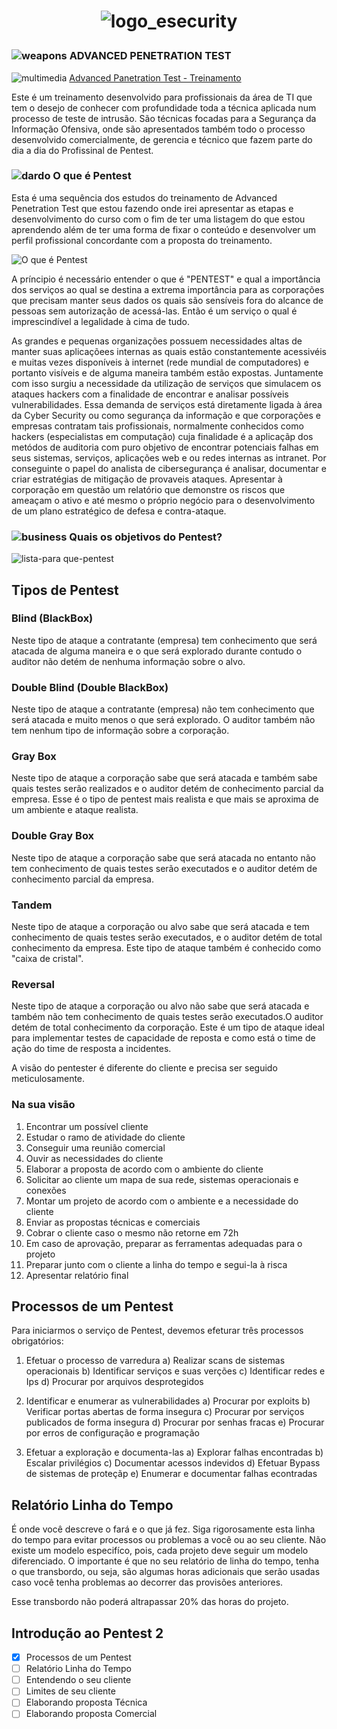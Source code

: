<h1 align="center">  

![logo_esecurity](https://user-images.githubusercontent.com/5865711/82332240-87881d00-99bb-11ea-9e33-a2fba2ef1609.png)

### ![weapons](https://user-images.githubusercontent.com/5865711/82334771-cd92b000-99be-11ea-9658-d4ef311ef84d.png) ADVANCED PENETRATION TEST 

![multimedia](https://user-images.githubusercontent.com/5865711/82336251-b6ed5880-99c0-11ea-9328-75496639dd77.png) [Advanced Panetration Test - Treinamento](https://esecurity.com.br/)
  
Este é um treinamento desenvolvido para profissionais da área de TI que tem o desejo de conhecer com profundidade toda a técnica aplicada num processo de teste de intrusão.
São técnicas focadas para a Segurança da Informação Ofensiva, onde são apresentados também todo o processo desenvolvido comercialmente, de gerencia e técnico que fazem parte do dia a dia do Profissinal de Pentest.  

### ![dardo](https://user-images.githubusercontent.com/5865711/82335238-7214f200-99bf-11ea-9bb6-017dfd669654.png)  O que é Pentest 
Esta é uma sequência dos estudos do treinamento de Advanced Penetration Test que estou fazendo onde irei apresentar as etapas e desenvolvimento do curso com o fim de ter uma listagem do que estou aprendendo além de ter uma forma de fixar o conteúdo e desenvolver um perfil profissional concordante com a proposta do treinamento.   

![O que é Pentest](https://user-images.githubusercontent.com/5865711/79673484-8b543400-81b0-11ea-8fa0-e6c30e548bc3.png)

A príncipio é necessário entender o que é "PENTEST" e qual a importância dos serviços ao qual se destina a extrema importância para as corporações que precisam manter seus dados os quais são sensíveis fora do alcance de pessoas sem autorização de acessá-las. Então é um serviço o qual é imprescindível a legalidade à cima de tudo.  

As grandes e pequenas organizações possuem necessidades altas de manter suas aplicaçõees internas as quais estão constantemente acessivéis e muitas vezes disponíveis à internet (rede mundial de computadores) e portanto visíveis e de alguma maneira também estão expostas. Juntamente com isso surgiu a necessidade da utilização de serviços que simulacem os ataques hackers com a finalidade de encontrar e analisar possíveis vulnerabilidades. Essa demanda de serviços está diretamente ligada à área da Cyber Security ou como segurança da informação e que corporações e empresas contratam tais profissionais, normalmente conhecidos como hackers (especialistas em computação) cuja finalidade é a aplicaçãp dos metódos de auditoria com puro objetivo de encontrar potenciais falhas em seus sistemas, serviços, aplicações web e ou redes internas as intranet. Por conseguinte o papel do analista de cibersegurança é analisar, documentar e criar estratégias de mitigação de provaveis ataques. Apresentar à corporação em questão um relatório que demonstre os riscos que ameaçam o ativo e até mesmo o próprio negócio para o desenvolvimento de um plano estratégico de defesa e contra-ataque. 


### ![business](https://user-images.githubusercontent.com/5865711/82335483-c8823080-99bf-11ea-9175-599f0bce1285.png) Quais os objetivos do Pentest? 

![lista-para que-pentest](https://user-images.githubusercontent.com/5865711/79673295-e9801780-81ae-11ea-917b-8c8a20029b0b.png)

## Tipos de Pentest

### Blind (BlackBox)
Neste tipo de ataque a contratante (empresa) tem conhecimento que será atacada de alguma maneira e o que será explorado durante contudo o auditor não detém de nenhuma informação sobre o alvo.

### Double Blind (Double BlackBox)
Neste tipo de ataque a contratante (empresa) não tem conhecimento que será atacada e muito menos o que será explorado. O auditor também não tem nenhum tipo de informação sobre a corporação.

### Gray Box
Neste tipo de ataque a corporação sabe que será atacada e também sabe quais testes serão realizados e o auditor detém de conhecimento parcial da empresa. Esse é o tipo de pentest mais realista e que mais se aproxima de um ambiente e ataque realista.

### Double Gray Box
Neste tipo de ataque a corporação sabe que será atacada no entanto não tem conhecimento de quais testes serão executados e o auditor detém de conhecimento parcial da empresa.

### Tandem
Neste tipo de ataque a corporação ou alvo sabe que será atacada e tem conhecimento de quais testes serão executados, e o auditor detém de total conhecimento da empresa. Este tipo de ataque também é conhecido como "caixa de cristal".

### Reversal
Neste tipo de ataque a corporação ou alvo não sabe que será atacada e também não tem conhecimento de quais testes serão executados.O auditor detém de total conhecimento da corporação. Este é um tipo de ataque ideal para implementar testes de capacidade de reposta e como está o time de ação do time de resposta a incidentes.

A visão do pentester é diferente do cliente e precisa ser seguido meticulosamente.

### Na sua visão
1.  Encontrar um possível cliente
2.  Estudar o ramo de atividade do cliente
3.  Conseguir uma reunião comercial
4.  Ouvir as necessidades do cliente
5.  Elaborar a proposta de acordo com o ambiente do cliente
6.  Solicitar ao cliente um mapa de sua rede, sistemas operacionais e conexões
7.  Montar um projeto de acordo com o ambiente e a necessidade do cliente
8.  Enviar as propostas técnicas e comerciais
9.  Cobrar o cliente caso o mesmo não retorne em 72h
10. Em caso de aprovação, preparar as ferramentas adequadas para o projeto
11. Preparar junto com o cliente a linha do tempo e segui-la à risca
12. Apresentar relatório final

## Processos de um Pentest

Para iniciarmos o serviço de Pentest, devemos efeturar três processos obrigatórios:
1. Efetuar  o processo de varredura
    a) Realizar scans de sistemas operacionais
    b) Identificar serviços e suas verções
    c) Identificar redes e Ips
    d) Procurar por arquivos desprotegidos

2. Identificar e enumerar as vulnerabilidades
    a) Procurar por exploits
    b) Verificar portas abertas de forma insegura
    c) Procurar por serviços publicados de forma insegura
    d) Procurar por senhas fracas
    e) Procurar por erros de configuração e programação

3. Efetuar a exploração e documenta-las
    a) Explorar falhas encontradas
    b) Escalar privilégios
    c) Documentar acessos indevidos
    d) Efetuar Bypass de sistemas de proteçãp
    e) Enumerar e documentar falhas econtradas
    
## Relatório Linha do Tempo

É onde você descreve o fará e o que já fez. Siga rigorosamente esta linha do  tempo para evitar processos ou problemas a você ou ao seu cliente.
Não existe um modelo especifíco, pois, cada projeto deve seguir um modelo diferenciado.
O importante é que no seu relatório de linha do tempo, tenha o que transbordo, ou seja, são algumas horas adicionais que serão usadas caso você tenha problemas ao decorrer das provisões anteriores. 

Esse transbordo não poderá altrapassar 20% das horas do projeto.  

## Introdução ao Pentest 2

- [x] Processos de um Pentest
- [ ] Relatório Linha do Tempo
- [ ] Entendendo o seu cliente
- [ ] Limites de seu cliente
- [ ] Elaborando proposta Técnica
- [ ] Elaborando proposta Comercial
